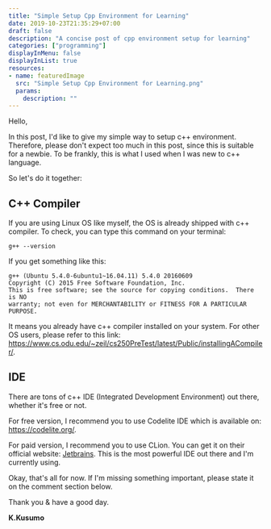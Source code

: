```yaml
---
title: "Simple Setup Cpp Environment for Learning"
date: 2019-10-23T21:35:29+07:00
draft: false
description: "A concise post of cpp environment setup for learning"
categories: ["programming"]
displayInMenu: false
displayInList: true
resources:
- name: featuredImage
  src: "Simple Setup Cpp Environment for Learning.png"
  params:
    description: ""
---
```


Hello,

In this post, I'd like to give my simple way to setup c++ environment. Therefore, please don't expect too much in this post, since this is suitable for a newbie. To be frankly, this is what I used when I was new to c++ language.

So let's do it together:

## C++ Compiler
If you are using Linux OS like myself, the OS is already shipped with c++ compiler. To check, you can type this command on your terminal:
```
g++ --version
```
If you get something like this:
```
g++ (Ubuntu 5.4.0-6ubuntu1~16.04.11) 5.4.0 20160609
Copyright (C) 2015 Free Software Foundation, Inc.
This is free software; see the source for copying conditions.  There is NO
warranty; not even for MERCHANTABILITY or FITNESS FOR A PARTICULAR PURPOSE.
```
It means you already have c++ compiler installed on your system.
For other OS users, please refer to this link: <https://www.cs.odu.edu/~zeil/cs250PreTest/latest/Public/installingACompiler/>.

## IDE
There are tons of c++ IDE (Integrated Development Environment) out there, whether it's free or not.

For free version, I recommend you to use Codelite IDE which is available on: <https://codelite.org/>.

For paid version, I recommend you to use CLion. You can get it on their official website: [Jetbrains](https://www.jetbrains.com/). This is the most powerful IDE out there and I'm currently using.

Okay, that's all for now. If I'm missing something important, please state it on the comment section below.

Thank you & have a good day.

**K.Kusumo**